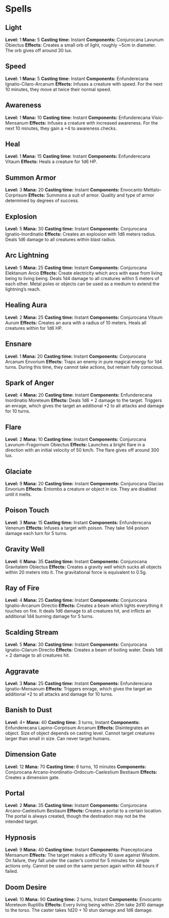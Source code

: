 # Spells

## Light
**Level:** 1
**Mana:** 5
**Casting time:** Instant
**Components:** Conjurocana Lavunum Obiectus
**Effects:** Creates a small orb of light, roughly ~5cm in diameter. The orb gives off around 30 lux.

## Speed
**Level:** 1
**Mana:** 5
**Casting time:** Instant
**Components:** Enfunderecana Ignatio-Cilaro-Arcanum
**Effects:** Infuses a creature with speed. For the next 10 minutes, they move at twice their normal speed.

## Awareness
**Level:** 1
**Mana:** 10
**Casting time:** Instant
**Components:** Enfunderecana Visio-Mensanum
**Effects:** Infuses a creature with increased awareness. For the next 10 minutes, they gain a +4 to awareness checks.

## Heal
**Level:** 1
**Mana:** 15
**Casting time:** Instant
**Components:** Enfunderecana Vitaum
**Effects:** Heals a creature for 1d6 HP.

## Summon Armor
**Level:** 3
**Mana:** 20
**Casting time:** Instant
**Components:** Envocanto Mettalo-Corprisum
**Effects:** Summons a suit of armor. Quality and type of armor determined by degrees of success.

## Explosion
**Level:** 5
**Mana:** 30
**Casting time:** Instant
**Components:** Conjurocana Ignatio-Inordinatio
**Effects:** Creates an explosion with 1d6 meters radius. Deals 1d6 damage to all creatures within blast radius.

## Arc Lightning
**Level:** 5
**Mana:** 25
**Casting time:** Instant
**Components:** Conjurocana Elektanum Arcio
**Effects:** Create electricity which arcs with ease from living being to living being. Deals 1d4 damage to all creatures within 5 meters of each other. Metal poles or objects can be used as a medium to extend the lightning’s reach.

## Healing Aura
**Level:** 2
**Mana:** 25
**Casting time:** Instant
**Components:** Conjurocana Vitaum Aurum
**Effects:** Creates an aura with a radius of 10 meters. Heals all creatures within for 1d6 HP.

## Ensnare
**Level:** 1
**Mana:** 20
**Casting time:** Instant
**Components:** Conjurocana Arcanum Envorium
**Effects:** Traps an enemy in pure magical energy for 1d4 turns. During this time, they cannot take actions, but remain fully conscious.

## Spark of Anger
**Level:** 4
**Mana:** 20
**Casting time:** Instant
**Components:** Enfunderecana Inordinatio Moreteum
**Effects:** Deals 1d6 + 2 damage to the target. Triggers an enrage, which gives the target an additional +2 to all attacks and damage for 10 turns.

## Flare
**Level:** 2
**Mana:** 10
**Casting time:** Instant
**Components:** Conjurocana Lavunum-Fragornum Obiectus
**Effects:** Launches a bright flare in a direction with an initial velocity of 50 km/h. The flare gives off around 300 lux.

## Glaciate
**Level:** 9
**Mana:** 20
**Casting time:** Instant
**Components:** Conjurocana Glacias Envorium
**Effects:** Entombs a creature or object in ice. They are disabled until it melts.

## Poison Touch
**Level:** 3
**Mana:** 15
**Casting time:** Instant
**Components:** Enfunderecana Venenum
**Effects:** Infuses a target with poison. They take 1d4 poison damage each turn for 5 turns.

## Gravity Well
**Level:** 6
**Mana:** 35
**Casting time:** Instant
**Components:** Conjurocana Gravitatem Obiectus
**Effects:** Creates a gravity well which sucks all objects within 20 meters into it. The gravitational force is equivalent to 0.5g.

## Ray of Fire
**Level:** 4
**Mana:** 25
**Casting time:** Instant
**Components:** Conjurocana Ignatio-Arcanum Directio
**Effects:** Creates a beam which lights everything it touches on fire. It deals 1d6 damage to all creatures hit, and inflicts an additional 1d4 burning damage for 5 turns.

## Scalding Stream
**Level:** 5
**Mana:** 30
**Casting time:** Instant
**Components:** Conjurocana Ignatio-Cilarum Directio
**Effects:** Creates a beam of boiling water. Deals 1d8 + 2 damage to all creatures hit.

## Aggravate
**Level:** 3
**Mana:** 25
**Casting time:** Instant
**Components:** Enfunderecana Ignatio-Mensanum
**Effects:** Triggers enrage, which gives the target an additional +2 to all attacks and damage for 10 turns.

## Banish to Dust
**Level:** 4+
**Mana:** 40
**Casting time:** 3 turns, Instant
**Components:** Enfunderecana Lapino-Corprisum Arcanum
**Effects:** Disintegrates an object. Size of object depends on casting level. Cannot target creatures larger than small in size. Can never target humans.

## Dimension Gate
**Level:** 12
**Mana:** 70
**Casting time:** 6 turns, 10 minutes
**Components:** Conjurocana Arcano-Inordinatio-Ordocum-Caelestium Bestiaum
**Effects:** Creates a dimension gate.

## Portal
**Level:** 2
**Mana:** 35
**Casting time:** Instant
**Components:** Conjurocana Arcano-Caelestium Bestiaum
**Effects:** Creates a portal to a certain location. The portal is always created, though the destination may not be the intended target.

## Hypnosis
**Level:** 9
**Mana:** 40
**Casting time:** Instant
**Components:** Praeceptocana Mensanum
**Effects:** The target makes a difficulty 10 save against Wisdom. On failure, they fall under the caster’s control for 5 minutes for simple actions only. Cannot be used on the same person again within 48 hours if failed.

## Doom Desire
**Level:** 10
**Mana:** 90
**Casting time:** 2 turns, Instant
**Components:** Envocanto Moreteum Ruptillis
**Effects:** Every living being within 20m take 2d10 damage to the torso. The caster takes 1d20 + 10 stun damage and 1d6 damage.

